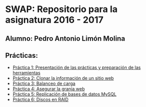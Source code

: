 
# SWAP: Repositorio para la asignatura 2016 - 2017

## Alumno: Pedro Antonio Limón Molina

## Prácticas:

- [Práctica 1: Presentación de las prácticas y preparación de las herramientas][p1]
- [Práctica 2: Clonar la información de un sitio web][p2]
- [Práctica 3: Balanceo de carga][p3]
- [Práctica 4: Asegurar la granja web][p4]
- [Práctica 5: Replicación de bases de datos MySQL][p5]
- [Práctica 6: Discos en RAID][p6]

[p1]:https://github.com/pedrolimon/SWAP1617/tree/master/Practica1
[p2]:https://github.com/pedrolimon/SWAP1617/tree/master/Practica2
[p3]:https://github.com/pedrolimon/SWAP1617/tree/master/Practica3
[p4]:https://github.com/pedrolimon/SWAP1617/tree/master/Practica4
[p5]:https://github.com/pedrolimon/SWAP1617/tree/master/Practica5
[p6]:https://github.com/pedrolimon/SWAP1617/tree/master/Practica6
